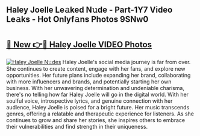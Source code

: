 ## Haley Joelle Le𝚊ked N𝚞de - Part-1Y7 Video Le𝚊ks - Hot Onlyf𝚊ns Photos 9SNw0

# <h2><a href="http://ab22948.deff.icu/?id=Haley+Joelle">🔗 New 👉🔴 Haley Joelle VIDEO Photos</a></h2>

[![Haley Joelle N𝚞des](https://i.imgur.com/rIISA9y.gif)](http://ab22948.deff.icu/?id=Haley+Joelle)
Haley Joelle's social media journey is far from over. She continues to create content, engage with her fans, and explore new opportunities. Her future plans include expanding her brand, collaborating with more influencers and brands, and potentially starting her own business. With her unwavering determination and undeniable charisma, there's no telling how far Haley Joelle will go in the digital world. With her soulful voice, introspective lyrics, and genuine connection with her audience, Haley Joelle is poised for a bright future. Her music transcends genres, offering a relatable and therapeutic experience for listeners. As she continues to grow and share her stories, she inspires others to embrace their vulnerabilities and find strength in their uniqueness.
